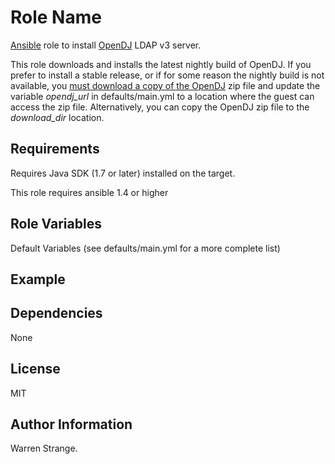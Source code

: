 Role Name
========

[Ansible](http://www.ansible.com) role to install [OpenDJ](http://opendj.forgerock.org/) LDAP v3 server.

This role downloads and installs the latest nightly build of OpenDJ. If you prefer to install a stable
release, or if for some reason the nightly build is not available, you [must download a copy of the OpenDJ](http://forgerock.com/download-stack/)  zip file
and update the variable *opendj_url* in defaults/main.yml to a location where the guest can access the zip file. Alternatively,
you can copy the OpenDJ zip file to the *download_dir* location.

Requirements
------------

Requires Java SDK (1.7 or later) installed on the target.


This role requires ansible 1.4 or higher


Role Variables
--------------

Default Variables (see defaults/main.yml for a more complete list)


Example
-------


Dependencies
------------

None

License
-------

MIT

Author Information
------------------

Warren Strange.
